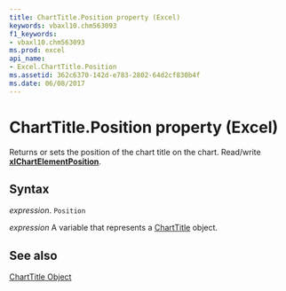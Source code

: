 ```yaml
---
title: ChartTitle.Position property (Excel)
keywords: vbaxl10.chm563093
f1_keywords:
- vbaxl10.chm563093
ms.prod: excel
api_name:
- Excel.ChartTitle.Position
ms.assetid: 362c6370-142d-e783-2802-64d2cf830b4f
ms.date: 06/08/2017
---
```



# ChartTitle.Position property (Excel)

Returns or sets the position of the chart title on the chart. Read/write  **[xlChartElementPosition](Excel.XlChartElementPosition.md)**.


## Syntax

 _expression_. `Position`

 _expression_ A variable that represents a [ChartTitle](Excel.ChartTitle-graph-property.md) object.


## See also


[ChartTitle Object](Excel.ChartTitle(object).md)

